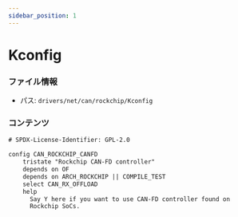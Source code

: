 ```yaml
---
sidebar_position: 1
---
```

# Kconfig

### ファイル情報

- パス: `drivers/net/can/rockchip/Kconfig`

### コンテンツ

```txt
# SPDX-License-Identifier: GPL-2.0

config CAN_ROCKCHIP_CANFD
	tristate "Rockchip CAN-FD controller"
	depends on OF
	depends on ARCH_ROCKCHIP || COMPILE_TEST
	select CAN_RX_OFFLOAD
	help
	  Say Y here if you want to use CAN-FD controller found on
	  Rockchip SoCs.

```
